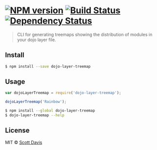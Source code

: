 #  [![NPM version][npm-image]][npm-url] [![Build Status][travis-image]][travis-url] [![Dependency Status][daviddm-image]][daviddm-url]

> CLI for generating treemaps showing the distribution of modules in your dojo layer file.


## Install

```sh
$ npm install --save dojo-layer-treemap
```


## Usage

```js
var dojoLayerTreemap = require('dojo-layer-treemap');

dojoLayerTreemap('Rainbow');
```

```sh
$ npm install --global dojo-layer-treemap
$ dojo-layer-treemap --help
```


## License

MIT © [Scott Davis](git.utah.gov)


[npm-image]: https://badge.fury.io/js/dojo-layer-treemap.svg
[npm-url]: https://npmjs.org/package/dojo-layer-treemap
[travis-image]: https://travis-ci.org/stdavis/dojo-layer-treemap.svg?branch=master
[travis-url]: https://travis-ci.org/stdavis/dojo-layer-treemap
[daviddm-image]: https://david-dm.org/stdavis/dojo-layer-treemap.svg?theme=shields.io
[daviddm-url]: https://david-dm.org/stdavis/dojo-layer-treemap
